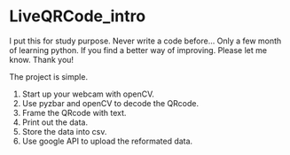 ﻿# LiveQRCode_intro
I put this for study purpose. 
Never write a code before...
Only a few month of learning python.
If you find a better way of improving. Please let me know.
Thank you!

The project is simple.
1. Start up your webcam with openCV.
2. Use pyzbar and openCV to decode the QRcode.
3. Frame the QRcode with text.
4. Print out the data.
5. Store the data into csv.
6. Use google API to upload the reformated data.

